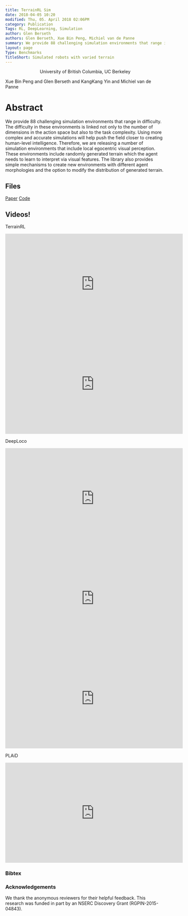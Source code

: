 ```yaml
---
title: TerrainRL Sim
date: 2018-04-05 10:20
modified: Thu, 05. April 2018 02:06PM 
category: Publication
Tags: RL, DeepLearning, Simulation
author: Glen Berseth
authors: Glen Berseth, Xue Bin Peng, Michiel van de Panne
summary: We provide 88 challenging simulation environments that range in difficulty. The difficulty in these environments is linked not only to the number of dimensions in the action space but also to the task complexity. Using more complex and accurate simulations will help push the field closer to creating human-level intelligence. Therefore, we are releasing a number of simulation environments that include local egocentric visual perception. These environments include randomly generated terrain which the agent needs to learn to interpret via visual features. The library also provides simple mechanisms to create new environments with different agent morphologies and the option to modify the distribution of generated terrain.
layout: page
Type: Benchmarks
TitleShort: Simulated robots with varied terrain 
---
```


<div align="center">
	<p>	
            University of British Columbia, UC Berkeley
    </p>
</div>

Xue Bin Peng and Glen Berseth and KangKang Yin and Michiel van de Panne

# Abstract

We provide 88 challenging simulation environments that range in difficulty.
The difficulty in these environments is linked not only to the number of dimensions in the action space but also to the task complexity. Using more complex and accurate simulations will help push the field closer to creating human-level intelligence.
Therefore, we are releasing a number of simulation environments that include local egocentric visual perception.
These environments include randomly generated terrain which the agent needs to learn to interpret via visual features.
The library also provides simple mechanisms to create new environments with different agent morphologies and the option to modify the distribution of generated terrain.


## Files

[Paper](/assets/projects/TerrainRLSim/paper.pdf)
[Code](https://github.com/UBCMOCCA/TerrainRLSim)

## Videos!

TerrainRL

<iframe width="560" height="315" src="https://www.youtube.com/embed/KPfzRSBzNX4" frameborder="0" allowfullscreen></iframe>
<br>
<iframe width="560" height="315" src="https://www.youtube.com/embed/A0BmHoujP9k" frameborder="0" allowfullscreen></iframe>
								
DeepLoco

<iframe width="560" height="315" src="https://www.youtube.com/embed/G4lT9CLyCNw" frameborder="0" allowfullscreen></iframe>
<iframe width="560" height="315" src="https://www.youtube.com/embed/hd1yvLWm6oA" frameborder="0" allowfullscreen></iframe>
<iframe width="560" height="315" src="https://www.youtube.com/embed/x-HrYko_MRU" frameborder="0" allowfullscreen></iframe>

PLAiD

<iframe width="560" height="315" src="https://www.youtube.com/embed/_DjHbHCXGk0" frameborder="0" ></iframe>

### Bibtex

### Acknowledgements

We thank the anonymous reviewers for their helpful feedback. This research was funded in part by an NSERC Discovery Grant (RGPIN-2015-04843).

